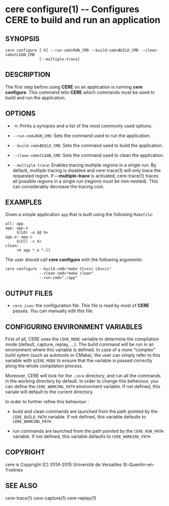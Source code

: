 cere configure(1) -- Configures CERE to build and run an application
====================================================================

## SYNOPSIS

```
cere configure [-h] --run-cmd=RUN_CMD --build-cmd=BUILD_CMD --clean-cmd=CLEAN_CMD
               [--multiple-trace]
```

## DESCRIPTION

The first step before using **CERE** on an application is running **cere
configure**. This command tells **CERE** which commands must be used to build and
run the application.

## OPTIONS

  * `-h`:
    Prints a synopsis and a list of the most commonly used options.

  * `--run-cmd=RUN_CMD`:
    Sets the command used to run the application.

  * `--build-cmd=BUILD_CMD`:
    Sets the command used to build the application.

  * `--clean-cmd=CLEAN_CMD`:
    Sets the command used to clean the application.

  * `--multiple-trace`:
    Enables tracing multiple regions in a single run.  By default, multiple
    tracing is disabled and cere-trace(1) will only trace the requested region.
    If **--multiple-trace** is activated, cere-trace(1) traces all possible regions
    in a single run (regions must be non-nested). This can considerably decrease
    the tracing cost.

## EXAMPLES

Given a simple application `app` that is built using the following `Makefile`:

```make
all: app
app: app.o
     $(LD) -o $@ $<
app.o: app.c
     $(CC) -c $<
clean:
     rm app *.o *.ll
```

The user should call **cere configure** with the following arguments:

```
cere configure --build-cmd="make CC=ccc LD=ccc"
               --clean-cmd="make clean"
               --run-cmd="./app"
```

## OUTPUT FILES

  * `cere.json`:
    the configuration file. This file is read by most of **CERE**
    passes. You can manually edit this file.

## CONFIGURING ENVIRONMENT VARIABLES

First of all, CERE uses the `CERE_MODE` variable to determine the compliation mode (default, capture, replay, ...). The build command will be run in an environment where this variable is defined. In case of a more "complex" build sytem (such as autotools or CMake), the user can simply refer to this variable with `$CERE_MODE` to ensure that the variable is passed correctly along the whole compilation process.

Moreover, CERE will look for the `.cere` directory, and run all the commands in the working directory by default. In order to change this beheviour, you can define the `CERE_WORKING_PATH` environment variable. If not defined, this variale will default to the current directory.

In order to further refine this behaviour : 

- build and clean commands are launched from the path pointed by the `CERE_BUILD_PATH` variable. If not defined, this variable defaults to `CERE_WORKING_PATH`

- run commands are launched from the path pointed by the `CERE_RUN_PATH` variable. If not defined, this variable defaults to `CERE_WORKING_PATH`


## COPYRIGHT

cere is Copyright (C) 2014-2015 Université de Versailles St-Quentin-en-Yvelines

## SEE ALSO

cere-trace(1) cere-capture(1) cere-replay(1)
